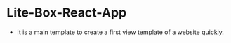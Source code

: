 # Lite-Box-React-App

-   It is a main template to create a first view template of a website quickly.
